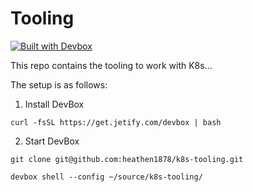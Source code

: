 # Tooling

[![Built with Devbox](https://www.jetify.com/img/devbox/shield_galaxy.svg)](https://www.jetify.com/devbox/docs/contributor-quickstart/)

This repo contains the tooling to work with K8s...

The setup is as follows:

1. Install DevBox

```shell
curl -fsSL https://get.jetify.com/devbox | bash
```

2. Start DevBox

```shell
git clone git@github.com:heathen1878/k8s-tooling.git

devbox shell --config ~/source/k8s-tooling/
```
